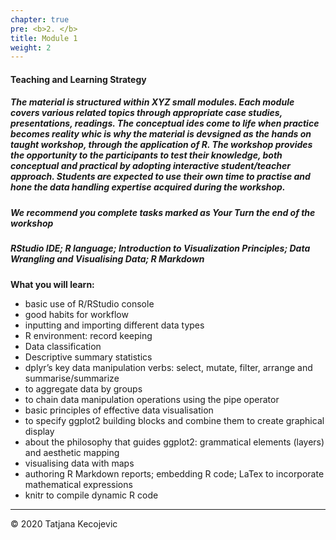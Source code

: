 ```yaml
---
chapter: true
pre: <b>2. </b>
title: Module 1
weight: 2
---
```



#### Teaching and Learning Strategy

##### The material is structured within XYZ small modules. Each module covers various related topics through appropriate case studies, presentations, readings. The conceptual ides come to life when practice becomes reality whic is why the material is devsigned as the hands on taught workshop, through the application of R. The workshop provides the opportunity to the participants to test their knowledge, both conceptual and practical by adopting interactive student/teacher approach. Students are expected to use their own time to practise and hone the data handling expertise acquired during the workshop. 

##### We recommend you complete tasks marked as **Your Turn** the end of the workshop


##### RStudio IDE; R language; Introduction to Visualization Principles; Data Wrangling and Visualising Data; R Markdown

**What you will learn:**

* basic use of R/RStudio console
* good habits for workflow
* inputting and importing different data types
* R environment: record keeping
* Data classification
* Descriptive summary statistics
*	dplyr’s key data manipulation verbs: select, mutate, filter, arrange and summarise/summarize
* to aggregate data by groups
* to chain data manipulation operations using the pipe operator
* basic principles of effective data visualisation
* to specify ggplot2 building blocks and combine them to create graphical display
* about the philosophy that guides ggplot2: grammatical elements (layers) and aesthetic mapping
*	visualising data with maps
* authoring R Markdown reports; embedding R code; LaTex to incorporate mathematical expressions
* knitr to compile dynamic R code


-----------------------------
© 2020 Tatjana Kecojevic
